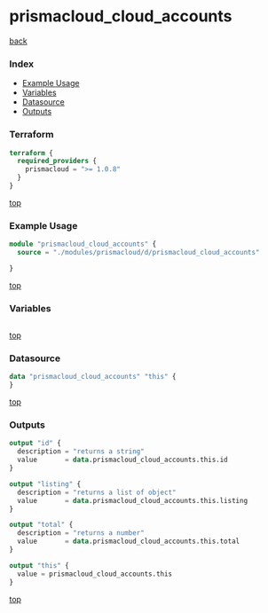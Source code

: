 # prismacloud_cloud_accounts

[back](../prismacloud.md)

### Index

- [Example Usage](#example-usage)
- [Variables](#variables)
- [Datasource](#datasource)
- [Outputs](#outputs)

### Terraform

```terraform
terraform {
  required_providers {
    prismacloud = ">= 1.0.8"
  }
}
```

[top](#index)

### Example Usage

```terraform
module "prismacloud_cloud_accounts" {
  source = "./modules/prismacloud/d/prismacloud_cloud_accounts"

}
```

[top](#index)

### Variables

```terraform
```

[top](#index)

### Datasource

```terraform
data "prismacloud_cloud_accounts" "this" {
}
```

[top](#index)

### Outputs

```terraform
output "id" {
  description = "returns a string"
  value       = data.prismacloud_cloud_accounts.this.id
}

output "listing" {
  description = "returns a list of object"
  value       = data.prismacloud_cloud_accounts.this.listing
}

output "total" {
  description = "returns a number"
  value       = data.prismacloud_cloud_accounts.this.total
}

output "this" {
  value = prismacloud_cloud_accounts.this
}
```

[top](#index)